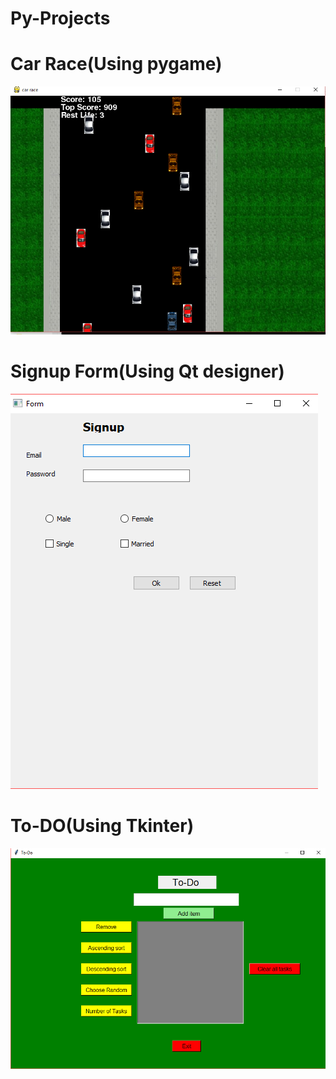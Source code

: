 # Py-Projects

# Car Race(Using pygame)
![](car%20race/car%20race%20sc.png)

# Signup Form(Using Qt designer)
![](signup%20sc.png)

# To-DO(Using Tkinter)
![](todo%20sc.png)
